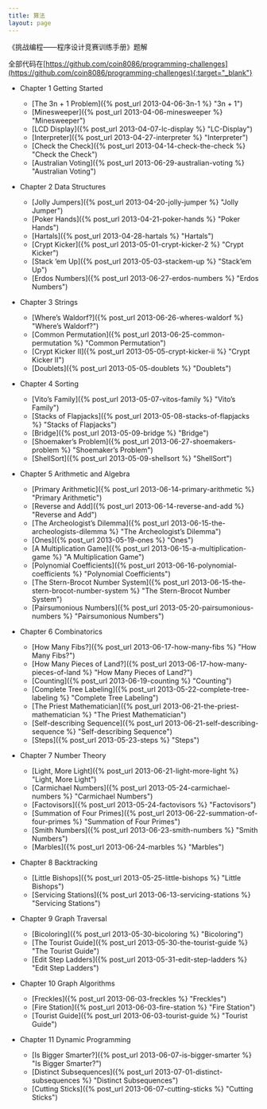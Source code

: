 ```yaml
---
title: 算法
layout: page
---
```

《挑战编程——程序设计竞赛训练手册》题解

全部代码在[https://github.com/coin8086/programming-challenges](https://github.com/coin8086/programming-challenges){:target="_blank"}

* Chapter 1 Getting Started
  * [The 3n + 1 Problem]({% post_url 2013-04-06-3n-1 %} "3n + 1")
  * [Minesweeper]({% post_url 2013-04-06-minesweeper %} "Minesweeper")
  * [LCD Display]({% post_url 2013-04-07-lc-display %} "LC-Display")
  * [Interpreter]({% post_url 2013-04-27-interpreter %} "Interpreter")
  * [Check the Check]({% post_url 2013-04-14-check-the-check %} "Check the Check")
  * [Australian Voting]({% post_url 2013-06-29-australian-voting %} "Australian Voting")

* Chapter 2 Data Structures
  * [Jolly Jumpers]({% post_url 2013-04-20-jolly-jumper %} "Jolly Jumper")
  * [Poker Hands]({% post_url 2013-04-21-poker-hands %} "Poker Hands")
  * [Hartals]({% post_url 2013-04-28-hartals %} "Hartals")
  * [Crypt Kicker]({% post_url 2013-05-01-crypt-kicker-2 %} "Crypt Kicker")
  * [Stack ’em Up]({% post_url 2013-05-03-stackem-up %} "Stack’em Up")
  * [Erdos Numbers]({% post_url 2013-06-27-erdos-numbers %} "Erdos Numbers")

* Chapter 3 Strings
  * [Where’s Waldorf?]({% post_url 2013-06-26-wheres-waldorf %} "Where’s Waldorf?")
  * [Common Permutation]({% post_url 2013-06-25-common-permutation %} "Common Permutation")
  * [Crypt Kicker II]({% post_url 2013-05-05-crypt-kicker-ii %} "Crypt Kicker II")
  * [Doublets]({% post_url 2013-05-05-doublets %} "Doublets")

* Chapter 4 Sorting
  * [Vito’s Family]({% post_url 2013-05-07-vitos-family %} "Vito’s Family")
  * [Stacks of Flapjacks]({% post_url 2013-05-08-stacks-of-flapjacks %} "Stacks of Flapjacks")
  * [Bridge]({% post_url 2013-05-09-bridge %} "Bridge")
  * [Shoemaker’s Problem]({% post_url 2013-06-27-shoemakers-problem %} "Shoemaker’s Problem")
  * [ShellSort]({% post_url 2013-05-09-shellsort %} "ShellSort")

* Chapter 5 Arithmetic and Algebra
  * [Primary Arithmetic]({% post_url 2013-06-14-primary-arithmetic %} "Primary Arithmetic")
  * [Reverse and Add]({% post_url 2013-06-14-reverse-and-add %} "Reverse and Add")
  * [The Archeologist’s Dilemma]({% post_url 2013-06-15-the-archeologists-dilemma %} "The Archeologist’s Dilemma")
  * [Ones]({% post_url 2013-05-19-ones %} "Ones")
  * [A Multiplication Game]({% post_url 2013-06-15-a-multiplication-game %} "A Multiplication Game")
  * [Polynomial Coefficients]({% post_url 2013-06-16-polynomial-coefficients %} "Polynomial Coefficients")
  * [The Stern-Brocot Number System]({% post_url 2013-06-15-the-stern-brocot-number-system %} "The Stern-Brocot Number System")
  * [Pairsumonious Numbers]({% post_url 2013-05-20-pairsumonious-numbers %} "Pairsumonious Numbers")

* Chapter 6 Combinatorics
  * [How Many Fibs?]({% post_url 2013-06-17-how-many-fibs %} "How Many Fibs?")
  * [How Many Pieces of Land?]({% post_url 2013-06-17-how-many-pieces-of-land %} "How Many Pieces of Land?")
  * [Counting]({% post_url 2013-06-19-counting %} "Counting")
  * [Complete Tree Labeling]({% post_url 2013-05-22-complete-tree-labeling %} "Complete Tree Labeling")
  * [The Priest Mathematician]({% post_url 2013-06-21-the-priest-mathematician %} "The Priest Mathematician")
  * [Self-describing Sequence]({% post_url 2013-06-21-self-describing-sequence %} "Self-describing Sequence")
  * [Steps]({% post_url 2013-05-23-steps %} "Steps")

* Chapter 7 Number Theory
  * [Light, More Light]({% post_url 2013-06-21-light-more-light %} "Light, More Light")
  * [Carmichael Numbers]({% post_url 2013-05-24-carmichael-numbers %} "Carmichael Numbers")
  * [Factovisors]({% post_url 2013-05-24-factovisors %} "Factovisors")
  * [Summation of Four Primes]({% post_url 2013-06-22-summation-of-four-primes %} "Summation of Four Primes")
  * [Smith Numbers]({% post_url 2013-06-23-smith-numbers %} "Smith Numbers")
  * [Marbles]({% post_url 2013-06-24-marbles %} "Marbles")

* Chapter 8 Backtracking
  * [Little Bishops]({% post_url 2013-05-25-little-bishops %} "Little Bishops")
  * [Servicing Stations]({% post_url 2013-06-13-servicing-stations %} "Servicing Stations")

* Chapter 9 Graph Traversal
  * [Bicoloring]({% post_url 2013-05-30-bicoloring %} "Bicoloring")
  * [The Tourist Guide]({% post_url 2013-05-30-the-tourist-guide %} "The Tourist Guide")
  * [Edit Step Ladders]({% post_url 2013-05-31-edit-step-ladders %} "Edit Step Ladders")

* Chapter 10 Graph Algorithms
  * [Freckles]({% post_url 2013-06-03-freckles %} "Freckles")
  * [Fire Station]({% post_url 2013-06-03-fire-station %} "Fire Station")
  * [Tourist Guide]({% post_url 2013-06-03-tourist-guide %} "Tourist Guide")

* Chapter 11 Dynamic Programming
  * [Is Bigger Smarter?]({% post_url 2013-06-07-is-bigger-smarter %} "Is Bigger Smarter?")
  * [Distinct Subsequences]({% post_url 2013-07-01-distinct-subsequences %} "Distinct Subsequences")
  * [Cutting Sticks]({% post_url 2013-06-07-cutting-sticks %} "Cutting Sticks")

